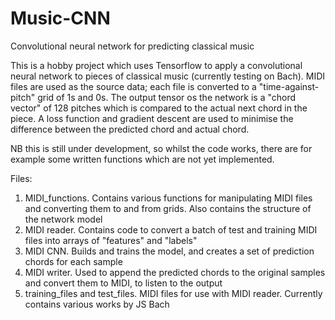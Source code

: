 # Music-CNN
Convolutional neural network for predicting classical music

This is a hobby project which uses Tensorflow to apply a convolutional neural network to pieces of classical music (currently testing on Bach). MIDI files are used as the source data; each file is converted to a "time-against-pitch" grid of 1s and 0s. The output tensor os the network is a "chord vector" of 128 pitches which is compared to the actual next chord in the piece. A loss function and gradient descent are used to minimise the difference between the predicted chord and actual chord.

NB this is still under development, so whilst the code works, there are for example some written functions which are not yet implemented.

Files:

1. MIDI_functions. Contains various functions for manipulating MIDI files and converting them to and from grids. Also contains the structure of the network model
2. MIDI reader. Contains code to convert a batch of test and training MIDI files into arrays of "features" and "labels"
3. MIDI CNN. Builds and trains the model, and creates a set of prediction chords for each sample
4. MIDI writer. Used to append the predicted chords to the original samples and convert them to MIDI, to listen to the output
5. training_files and test_files. MIDI files for use with MIDI reader. Currently contains various works by JS Bach
